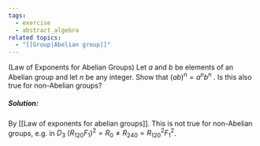 ```yaml
---
tags:
  - exercise
  - abstract_algebra
related topics:
  - "[[Group|Abelian group]]"
---
```

(Law of Exponents for Abelian Groups) Let $a$ and $b$ be elements of an Abelian group and let $n$ be any integer. Show that $(ab)^n = a^n b^n$ . Is this also true for non-Abelian groups?
##### Solution:
By [[Law of exponents for abelian groups]]. This is not true for non-Abelian groups, e.g. in $D_3$ $(R_{120} F_1)^2=R_0\neq R_{240}=R_{120}^2 F_1^2$.